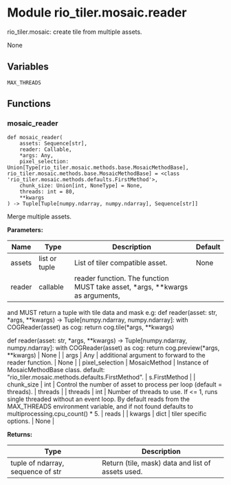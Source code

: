 # Module rio_tiler.mosaic.reader

rio_tiler.mosaic: create tile from multiple assets.

None

## Variables

```python3
MAX_THREADS
```

## Functions

    
### mosaic_reader

```python3
def mosaic_reader(
    assets: Sequence[str],
    reader: Callable,
    *args: Any,
    pixel_selection: Union[Type[rio_tiler.mosaic.methods.base.MosaicMethodBase], rio_tiler.mosaic.methods.base.MosaicMethodBase] = <class 'rio_tiler.mosaic.methods.defaults.FirstMethod'>,
    chunk_size: Union[int, NoneType] = None,
    threads: int = 80,
    **kwargs
) -> Tuple[Tuple[numpy.ndarray, numpy.ndarray], Sequence[str]]
```

    
Merge multiple assets.

**Parameters:**

| Name | Type | Description | Default |
|---|---|---|---|
| assets | list or tuple | List of tiler compatible asset. | None |
| reader | callable | reader function. The function MUST take asset, *args, **kwargs as arguments,
and MUST return a tuple with tile data and mask
e.g:
def reader(asset: str, *args, **kwargs) -> Tuple[numpy.ndarray, numpy.ndarray]:
    with COGReader(asset) as cog:
        return cog.tile(*args, **kwargs)

def reader(asset: str, *args, **kwargs) -> Tuple[numpy.ndarray, numpy.ndarray]:
    with COGReader(asset) as cog:
        return cog.preview(*args, **kwargs) | None |
| args | Any | additional argument to forward to the reader function. | None |
| pixel_selection | MosaicMethod | Instance of MosaicMethodBase class.
default: "rio_tiler.mosaic.methods.defaults.FirstMethod". | s.FirstMethod |
| chunk_size | int | Control the number of asset to process per loop (default = threads). | threads |
| threads | int | Number of threads to use. If <= 1, runs single threaded without an event
loop. By default reads from the MAX_THREADS environment variable, and if
not found defaults to multiprocessing.cpu_count() * 5. | reads |
| kwargs | dict | tiler specific options. | None |

**Returns:**

| Type | Description |
|---|---|
| tuple of ndarray, sequence of str | Return (tile, mask) data and list of assets used. |